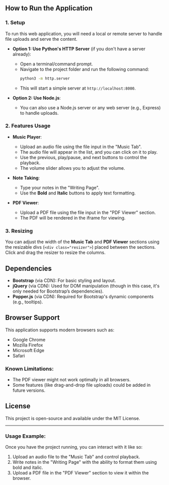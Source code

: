 
## How to Run the Application

### 1. Setup
To run this web application, you will need a local or remote server to handle file uploads and serve the content.

- **Option 1: Use Python's HTTP Server** (if you don't have a server already):
  - Open a terminal/command prompt.
  - Navigate to the project folder and run the following command:
    ```bash
    python3 -m http.server
    ```
  - This will start a simple server at `http://localhost:8000`.

- **Option 2: Use Node.js**:
  - You can also use a Node.js server or any web server (e.g., Express) to handle uploads.

### 2. Features Usage
- **Music Player**: 
  - Upload an audio file using the file input in the "Music Tab".
  - The audio file will appear in the list, and you can click on it to play.
  - Use the previous, play/pause, and next buttons to control the playback.
  - The volume slider allows you to adjust the volume.
  
- **Note Taking**:
  - Type your notes in the "Writing Page".
  - Use the **Bold** and **Italic** buttons to apply text formatting.

- **PDF Viewer**:
  - Upload a PDF file using the file input in the "PDF Viewer" section.
  - The PDF will be rendered in the iframe for viewing.

### 3. Resizing
You can adjust the width of the **Music Tab** and **PDF Viewer** sections using the resizable divs (`<div class="resizer">`) placed between the sections. Click and drag the resizer to resize the columns.

## Dependencies
- **Bootstrap** (via CDN): For basic styling and layout.
- **jQuery** (via CDN): Used for DOM manipulation (though in this case, it's only needed for Bootstrap’s dependencies).
- **Popper.js** (via CDN): Required for Bootstrap's dynamic components (e.g., tooltips).

## Browser Support
This application supports modern browsers such as:
- Google Chrome
- Mozilla Firefox
- Microsoft Edge
- Safari

### Known Limitations:
- The PDF viewer might not work optimally in all browsers.
- Some features (like drag-and-drop file uploads) could be added in future versions.

## License
This project is open-source and available under the MIT License.

---

### Usage Example:

Once you have the project running, you can interact with it like so:

1. Upload an audio file to the "Music Tab" and control playback.
2. Write notes in the "Writing Page" with the ability to format them using bold and italic.
3. Upload a PDF file in the "PDF Viewer" section to view it within the browser.
